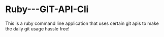# Ruby---GIT-API-Cli
This is a ruby command line application that uses certain git apis to make the daily git usage hassle free!

